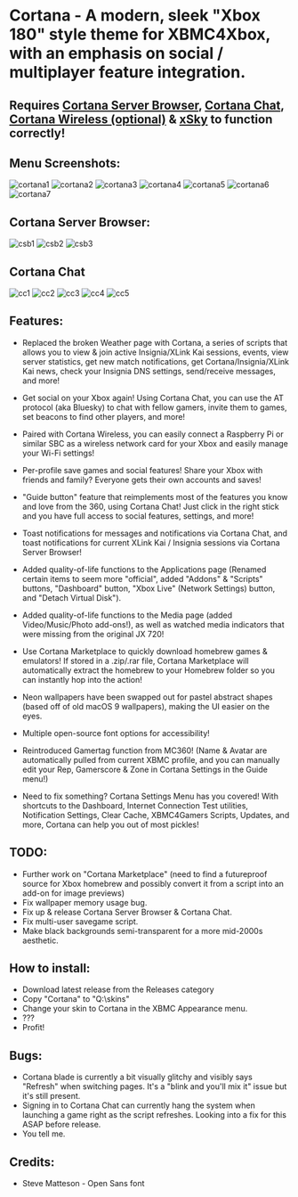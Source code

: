 # Cortana - A modern, sleek "Xbox 180" style theme for XBMC4Xbox, with an emphasis on social / multiplayer feature integration.
## Requires [Cortana Server Browser](https://github.com/faithvoid/script.cortanaserverbrowser), [Cortana Chat](https://github.com/faithvoid/script.cortanachatv2), [Cortana Wireless (optional)](https://github.com/faithvoid/script.cortanawireless) & [xSky](https://github.com/faithvoid/plugin.programs.xSky) to function correctly!

## Menu Screenshots:
![cortana1](screenshots/1.png)
![cortana2](screenshots/2.png)
![cortana3](screenshots/3.png)
![cortana4](screenshots/4.png)
![cortana5](screenshots/5.png)
![cortana6](screenshots/6.png)
![cortana7](screenshots/7.png)

## Cortana Server Browser:
![csb1](screenshots/csb1.png)
![csb2](screenshots/csb2.png)
![csb3](screenshots/csb3.png)

## Cortana Chat
![cc1](screenshots/cc1.png)
![cc2](screenshots/cc2.png)
![cc3](screenshots/cc3.png)
![cc4](screenshots/cc4.png)
![cc5](screenshots/cc5.png)

## Features:
- Replaced the broken Weather page with Cortana, a series of scripts that allows you to view & join active Insignia/XLink Kai sessions, events, view server statistics, get new match notifications, get Cortana/Insignia/XLink Kai news, check your Insignia DNS settings, send/receive messages, and more!

- Get social on your Xbox again! Using Cortana Chat, you can use the AT protocol (aka Bluesky) to chat with fellow gamers, invite them to games, set beacons to find other players, and more!

- Paired with Cortana Wireless, you can easily connect a Raspberry Pi or similar SBC as a wireless network card for your Xbox and easily manage your Wi-Fi settings!

- Per-profile save games and social features! Share your Xbox with friends and family? Everyone gets their own accounts and saves!

- "Guide button" feature that reimplements most of the features you know and love from the 360, using Cortana Chat! Just click in the right stick and you have full access to social features, settings, and more!

- Toast notifications for messages and notifications via Cortana Chat, and toast notifications for current XLink Kai / Insignia sessions via Cortana Server Browser!
  
- Added quality-of-life functions to the Applications page (Renamed certain items to seem more "official", added "Addons" & "Scripts" buttons, "Dashboard" button, "Xbox Live" (Network Settings) button, and "Detach Virtual Disk").
  
- Added quality-of-life functions to the Media page (added Video/Music/Photo add-ons!), as well as watched media indicators that were missing from the original JX 720!

- Use Cortana Marketplace to quickly download homebrew games & emulators! If stored in a .zip/.rar file, Cortana Marketplace will automatically extract the homebrew to your Homebrew folder so you can instantly hop into the action!
  
- Neon wallpapers have been swapped out for pastel abstract shapes (based off of old macOS 9 wallpapers), making the UI easier on the eyes.

- Multiple open-source font options for accessibility!
  
- Reintroduced Gamertag function from MC360! (Name & Avatar are automatically pulled from current XBMC profile, and you can manually edit your Rep, Gamerscore & Zone in Cortana Settings in the Guide menu!) 
  
- Need to fix something? Cortana Settings Menu has you covered! With shortcuts to the Dashboard, Internet Connection Test utilities, Notification Settings, Clear Cache, XBMC4Gamers Scripts, Updates, and more, Cortana can help you out of most pickles!

## TODO:
- Further work on "Cortana Marketplace" (need to find a futureproof source for Xbox homebrew and possibly convert it from a script into an add-on for image previews)
- Fix wallpaper memory usage bug.
- Fix up & release Cortana Server Browser & Cortana Chat.
- Fix multi-user savegame script.
- Make black backgrounds semi-transparent for a more mid-2000s aesthetic.

## How to install:
- Download latest release from the Releases category
- Copy "Cortana" to "Q:\skins\"
- Change your skin to Cortana in the XBMC Appearance menu.
- ???
- Profit!

## Bugs:
- Cortana blade is currently a bit visually glitchy and visibly says "Refresh" when switching pages. It's a "blink and you'll mix it" issue but it's still present.
- Signing in to Cortana Chat can currently hang the system when launching a game right as the script refreshes. Looking into a fix for this ASAP before release.
- You tell me.

## Credits:
- Steve Matteson - Open Sans font
